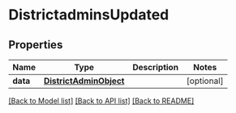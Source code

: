 # DistrictadminsUpdated

## Properties
Name | Type | Description | Notes
------------ | ------------- | ------------- | -------------
**data** | [**DistrictAdminObject**](DistrictAdminObject.md) |  | [optional] 

[[Back to Model list]](../README.md#documentation-for-models) [[Back to API list]](../README.md#documentation-for-api-endpoints) [[Back to README]](../README.md)


